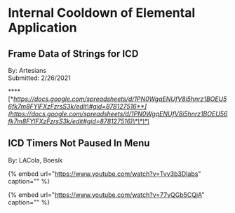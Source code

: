 # Internal Cooldown of Elemental Application

## **Frame Data of Strings for ICD**

By: Artesians  
Submitted: 2/26/2021

\*\*\*\*[**https://docs.google.com/spreadsheets/d/1PN0WgqENUfV8i5hnrz1BOEU56fk7m8FYlFXzFzrsS3k/edit\#gid=878127516**](https://docs.google.com/spreadsheets/d/1PN0WgqENUfV8i5hnrz1BOEU56fk7m8FYlFXzFzrsS3k/edit#gid=878127516)\*\*\*\*

## ICD Timers Not Paused In Menu

By: LACola, Boesik

{% embed url="https://www.youtube.com/watch?v=Tvv3b3DIabs" caption="" %}

{% embed url="https://www.youtube.com/watch?v=77vQGb5CQjA" caption="" %}

